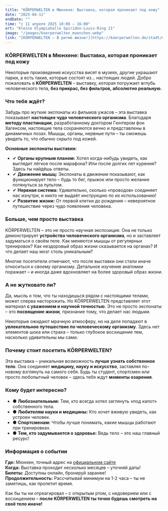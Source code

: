 ```yaml
---
title: "КÖRPERWELTEN в Мюнхене: Выставка, которая проникает под кожу"
date: "2025-04-11"
endDate: ""
time: "с 11 апреля 2025 10:00 – 16:00"
ort: "Kleine Olympiahalle Spiridon-Louis-Ring 21"
image: "/images/koerperwelten_muenchen.webp"
link: "[KÖRPERWELTEN – В ритме жизни!](https://koerperwelten.de/stadt/muenchen/)"
---
```


### КÖRPERWELTEN в Мюнхене: Выставка, которая проникает под кожу

Некоторые произведения искусства висят в музеях, другие украшают парки, а есть такие, которые состоят из… настоящих людей. Добро пожаловать в **KÖRPERWELTEN** – выставку, которая погружает вглубь человеческого тела, **без прикрас, без фильтров, абсолютно реальную**.

### **Что тебя ждёт?**
Забудь про жуткие экспонаты из фильмов ужасов – эта выставка показывает **настоящее чудо человеческого организма**. Благодаря **методу пластинации**, разработанному доктором Гюнтером фон Хагенсом, настоящие тела сохраняются вечно и представлены в динамичных позах. Мышцы, органы, нервные пути – ты сможешь увидеть то, что обычно скрыто под кожей.

**Основные экспонаты выставки:**
- ✔ **Органы крупным планом:** Хотел когда-нибудь увидеть, как выглядит лёгкое после марафона? Или после долгих лет курения? Здесь ты найдёшь ответы.
- ✔ **Движение мышц:** Экспонаты в движении показывают, как функционирует тело – будь то бег, прыжок или просто желание потянуться за пультом.
- ✔ **Нервная система:** Удивительно, сколько «проводов» соединяет нас изнутри, и никто не выдаёт инструкцию по их использованию!
- ✔ **Развитие жизни:** От первой клетки до рождения – невероятное путешествие через чудо появления человека.

### **Больше, чем просто выставка**
KÖRPERWELTEN – это не просто научная экспозиция. Она не только демонстрирует **устройство человеческого организма**, но и заставляет задуматься о своём теле. Как меняются мышцы от регулярных тренировок? Как нездоровый образ жизни сказывается на органах? И что делает наш мозг столь уникальным?

Многие посетители отмечают, что после выставки они стали иначе относиться к своему организму. Детальное изучение анатомии поражает – и иногда даже вдохновляет на более здоровый образ жизни.

### **А не жутковато ли?**
Да, мысль о том, что ты находишься рядом с настоящими телами, может сперва насторожить. Но KÖRPERWELTEN представляет этот материал **с уважением и научной точностью**. Это не просто экспонаты – это **посвящение жизни**, признание тому, что делает нас людьми.

Некоторые ожидают мрачную атмосферу, но на деле попадают в **увлекательное путешествие по человеческому организму**. Здесь нет элементов шока или страха – только глубокое восхищение тем, насколько удивительны мы сами.

### **Почему стоит посетить KÖRPERWELTEN?**
Эта выставка – уникальная возможность **лучше узнать собственное тело**. Она соединяет **медицину, науку и искусство**, заставляя по-новому взглянуть на самого себя. Будь ты студент, спортсмен или просто любопытный человек – здесь тебя ждут **моменты озарения**.

### **Кому будет интересно?**
- ● **Любознательным:** Тем, кто всегда хотел заглянуть «под капот» собственного тела.
- ● **Любителям науки и медицины:** Кто хочет вживую увидеть, как устроен человек.
- ● **Спортсменам:** Чтобы лучше понимать, какие мышцы работают при тренировках.
- ● **Тем, кто задумывается о здоровье:** Ведь тело – это наш главный ресурс!

### **Информация о событии**
**Где:** Мюнхен, точный адрес на [официальном сайте](https://koerperwelten.de/stadt/muenchen/)  
**Когда:** Выставка проходит несколько месяцев – уточняй даты!  
**Билеты:** Доступны онлайн, бронируй заранее!  
**Продолжительность:** Рассчитывай минимум на 1-2 часа – ты не заметишь, как пролетит время.

Как бы ты ни отреагировал – с открытым ртом, с недоверием или с восхищением – **после KÖRPERWELTEN ты точно будешь смотреть на своё тело иначе!**
